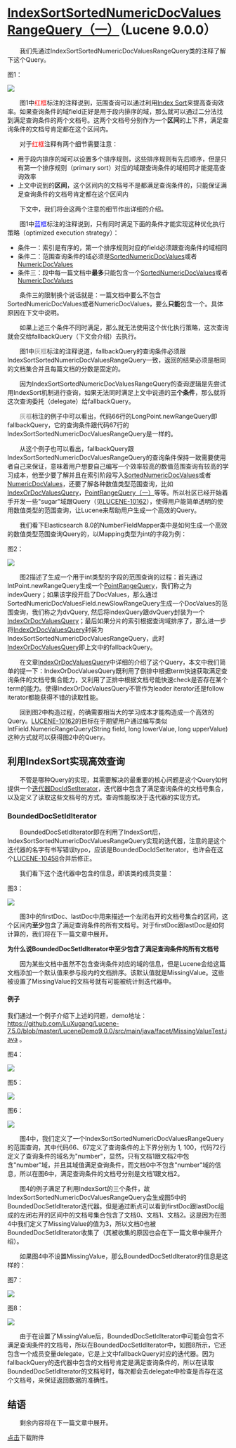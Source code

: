 # [IndexSortSortedNumericDocValuesRangeQuery（一）](https://www.amazingkoala.com.cn/Lucene/Search)（Lucene 9.0.0）

&emsp;&emsp;我们先通过IndexSortSortedNumericDocValuesRangeQuery类的注释了解下这个Query。

图1：

<img src="http://www.amazingkoala.com.cn/uploads/lucene/Search/IndexSortSortedNumericDocValuesRangeQuery/IndexSortSortedNumericDocValuesRangeQuery（一）/1.png">

&emsp;&emsp;图1中<font color=red>红框</font>标注的注释说到，范围查询可以通过利用[Index Sort](https://www.amazingkoala.com.cn/Lucene/Index/2021/0915/201.html)来提高查询效率。如果查询条件的域field正好是用于段内排序的域，那么就可以通过二分法找到满足查询条件的两个文档号。这两个文档号分别作为一个**区间**的上下界，满足查询条件的文档号肯定都在这个区间内。

&emsp;&emsp;对于<font color=red>红框</font>注释有两个细节需要注意：

- 用于段内排序的域可以设置多个排序规则，这些排序规则有先后顺序，但是只有第一个排序规则（primary sort）对应的域跟查询条件的域相同才能提高查询效率
- 上文中说到的**区间**，这个区间内的文档号不是都满足查询条件的，只能保证满足查询条件的文档号肯定都在这个区间内

&emsp;&emsp;下文中，我们将会这两个注意的细节作出详细的介绍。

&emsp;&emsp;图1中<font color=blue>蓝框</font>标注的注释说到，只有同时满足下面的条件才能实现这种优化执行策略（optimized execution strategy）：

- 条件一：索引是有序的，第一个排序规则对应的field必须跟查询条件的域相同
- 条件二：范围查询条件的域必须是[SortedNumericDocValues](https://www.amazingkoala.com.cn/Lucene/DocValues/2019/0410/47.html)或者[NumericDocValues](https://www.amazingkoala.com.cn/Lucene/DocValues/2019/0409/46.html)
- 条件三：段中每一篇文档中**最多**只能包含一个[SortedNumericDocValues](https://www.amazingkoala.com.cn/Lucene/DocValues/2019/0410/47.html)或者[NumericDocValues](https://www.amazingkoala.com.cn/Lucene/DocValues/2019/0409/46.html)

&emsp;&emsp;条件三的限制换个说话就是：一篇文档中要么不包含SortedNumericDocValues或者NumericDocValues，要么**只能**包含一个。具体原因在下文中说明。

&emsp;&emsp;如果上述三个条件不同时满足，那么就无法使用这个优化执行策略，这次查询就会交给fallbackQuery（下文会介绍）去执行。

&emsp;&emsp;图1中<font color=gray>灰框</font>标注的注释说道，fallbackQuery的查询条件必须跟IndexSortSortedNumericDocValuesRangeQuery一致，返回的结果必须是相同的文档集合并且每篇文档的分数是固定的。

&emsp;&emsp;因为IndexSortSortedNumericDocValuesRangeQuery的查询逻辑是先尝试用IndexSort机制进行查询，如果无法同时满足上文中说道的**三个条件**，那么就将这次查询委托（delegate）给fallbackQuery。

&emsp;&emsp;<font color=gray>灰框</font>标注的例子中可以看出，代码66行的LongPoint.newRangeQuery即fallbackQuery，它的查询条件跟代码67行的IndexSortSortedNumericDocValuesRangeQuery是一样的。

&emsp;&emsp;从这个例子也可以看出，fallbackQuery跟IndexSortSortedNumericDocValuesRangeQuery的查询条件保持一致需要使用者自己来保证，意味着用户想要自己编写一个效率较高的数值范围查询有较高的学习成本，他至少要了解并且在索引阶段写入[SortedNumericDocValues](https://www.amazingkoala.com.cn/Lucene/DocValues/2019/0410/47.html)或者[NumericDocValues](https://www.amazingkoala.com.cn/Lucene/DocValues/2019/0409/46.html)，还要了解各种数值类型范围查询，比如[IndexOrDocValuesQuery](https://www.amazingkoala.com.cn/Lucene/Search/2021/0701/196.html)，[PointRangeQuery（一）](https://www.amazingkoala.com.cn/Lucene/Search/2021/1122/202.html)等等。所以社区已经开始着手开发一些"sugar"域跟Query（见[LUCENE-10162](https://issues.apache.org/jira/browse/LUCENE-10162)），使得用户能简单透明的使用数值类型的范围查询，让Lucene来帮助用户生成一个高效的Query。

&emsp;&emsp;我们看下Elasticsearch 8.0的NumberFieldMapper类中是如何生成一个高效的数值类型范围查询Query的，以Mapping类型为int的字段为例：

图2：

<img src="http://www.amazingkoala.com.cn/uploads/lucene/Search/IndexSortSortedNumericDocValuesRangeQuery/IndexSortSortedNumericDocValuesRangeQuery（一）/2.png">

&emsp;&emsp;图2描述了生成一个用于int类型的字段的范围查询的过程：首先通过IntPoint.newRangeQuery生成一个[PointRangeQuery](https://www.amazingkoala.com.cn/Lucene/Search/2021/1122/202.html)，我们称之为indexQuery；如果该字段开启了DocValues，那么通过SortedNumericDocValuesField.newSlowRangeQuery生成一个DocValues的范围查询，我们称之为dvQuery, 然后将indexQuery跟dvQuery封装为一个[IndexOrDocValuesQuery](https://www.amazingkoala.com.cn/Lucene/Search/2021/0701/196.html)；最后如果分片的索引根据查询域排序了，那么进一步将[IndexOrDocValuesQuery](https://www.amazingkoala.com.cn/Lucene/Search/2021/0701/196.html)封装为IndexSortSortedNumericDocValuesRangeQuery，此时[IndexOrDocValuesQuery](https://www.amazingkoala.com.cn/Lucene/Search/2021/0701/196.html)即上文中的fallbackQuery。

&emsp;&emsp;在文章[IndexOrDocValuesQuery](https://www.amazingkoala.com.cn/Lucene/Search/2021/0701/196.html)中详细的介绍了这个Query，本文中我们简单的提一下：IndexOrDocValuesQuery既利用了倒排中根据term快速获取满足查询条件的文档号集合能力，又利用了正排中根据文档号能快速check是否存在某个term的能力。使得IndexOrDocValuesQuery不管作为leader iterator还是follow iterator都能获得不错的读取性能。

&emsp;&emsp;回到图2中构造过程，的确需要相当大的学习成本才能构造成一个高效的Query。[LUCENE-10162](https://issues.apache.org/jira/browse/LUCENE-10162)的目标在于期望用户通过编写类似IntField.NumericRangeQuery(String field, long lowerValue, long upperValue)这种方式就可以获得图2中的Query。

## 利用IndexSort实现高效查询

&emsp;&emsp;不管是哪种Query的实现，其需要解决的最重要的核心问题是这个Query如何提供一个[迭代器DocIdSetIterator](https://www.amazingkoala.com.cn/Lucene/gongjulei/2021/0623/194.html)，迭代器中包含了满足查询条件的文档号集合，以及定义了读取这些文档号的方式。查询性能取决于迭代器的实现方式。

### BoundedDocSetIdIterator

&emsp;&emsp;BoundedDocSetIdIterator即在利用了IndexSort后，IndexSortSortedNumericDocValuesRangeQuery实现的迭代器，注意的是这个迭代器的名字有书写错误typo，应该是BoundedDocIdSetIterator，也许会在这个[LUCENE-10458](https://github.com/apache/lucene/pull/736)合并后修正。

&emsp;&emsp;我们看下这个迭代器中包含的信息，即该类的成员变量：

图3：

<img src="http://www.amazingkoala.com.cn/uploads/lucene/Search/IndexSortSortedNumericDocValuesRangeQuery/IndexSortSortedNumericDocValuesRangeQuery（一）/3.png">

&emsp;&emsp;图3中的firstDoc、lastDoc中用来描述一个左闭右开的文档号集合的区间，这个区间内**至少**包含了满足查询条件的所有文档号。对于firstDoc跟lastDoc是如何计算的，我们将在下一篇文章中展开。

**为什么说BoundedDocSetIdIterator中至少包含了满足查询条件的所有文档号**

&emsp;&emsp;因为某些文档中虽然不包含查询条件对应的域的信息，但是Lucene会给这篇文档添加一个默认值来参与段内的文档排序。该默认值就是MissingValue。这些被设置了MissingValue的文档号就有可能被统计到迭代器中。

#### 例子

我们通过一个例子介绍下上述的问题，demo地址：https://github.com/LuXugang/Lucene-7.5.0/blob/master/LuceneDemo9.0.0/src/main/java/facet/MissingValueTest.java 。

图4：

<img src="http://www.amazingkoala.com.cn/uploads/lucene/Search/IndexSortSortedNumericDocValuesRangeQuery/IndexSortSortedNumericDocValuesRangeQuery（一）/4.png">

图5：

<img src="http://www.amazingkoala.com.cn/uploads/lucene/Search/IndexSortSortedNumericDocValuesRangeQuery/IndexSortSortedNumericDocValuesRangeQuery（一）/5.png">

图6：

<img src="http://www.amazingkoala.com.cn/uploads/lucene/Search/IndexSortSortedNumericDocValuesRangeQuery/IndexSortSortedNumericDocValuesRangeQuery（一）/6.png">

&emsp;&emsp;图4中，我们定义了一个IndexSortSortedNumericDocValuesRangeQuery的范围查询，其中代码66、67定义了查询条件的上下界分别为 1, 100，代码72行定义了查询条件的域名为"number"，显然，只有文档1跟文档2中包含"number"域，并且其域值满足查询条件，而文档0中不包含"number"域的信息，所以在图6中，满足查询条件的文档号分别是文档1跟文档2。

&emsp;&emsp;图4的例子满足了利用IndexSort的三个条件，故IndexSortSortedNumericDocValuesRangeQuery会生成图5中的BoundedDocSetIdIterator迭代器。但是通过断点可以看到firstDoc跟lastDoc组成的左闭右开的区间中的文档号集合包含了文档0、文档1、文档2。这是因为在图4中我们定义了MissingValue的值为3，所以文档0也被BoundedDocSetIdIterator收集了（其被收集的原因也会在下一篇文章中展开介绍）。

&emsp;&emsp;如果图4中不设置MissingValue，那么BoundedDocSetIdIterator的信息是这样的：

图7：

<img src="http://www.amazingkoala.com.cn/uploads/lucene/Search/IndexSortSortedNumericDocValuesRangeQuery/IndexSortSortedNumericDocValuesRangeQuery（一）/7.png">

图8：

<img src="http://www.amazingkoala.com.cn/uploads/lucene/Search/IndexSortSortedNumericDocValuesRangeQuery/IndexSortSortedNumericDocValuesRangeQuery（一）/8.png">

&emsp;&emsp;由于在设置了MissingValue后，BoundedDocSetIdIterator中可能会包含不满足查询条件的文档号，所以在BoundedDocSetIdIterator中，如图8所示，它还包含一个成员变量delegate，它是上文中fallbackQuery对应的迭代器。因为fallbackQuery的迭代器中包含的文档号肯定是满足查询条件的，所以在读取BoundedDocSetIdIterator的文档号时，每次都会去delegate中检查是否存在这个文档号，来保证返回数据的准确性。

## 结语

&emsp;&emsp;剩余内容将在下一篇文章中展开。

[点击](http://www.amazingkoala.com.cn/attachment/Lucene/Search/IndexSortSortedNumericDocValuesRangeQuery/IndexSortSortedNumericDocValuesRangeQuery（一）.zip)下载附件


